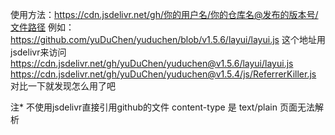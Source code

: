 使用方法：https://cdn.jsdelivr.net/gh/你的用户名/你的仓库名@发布的版本号/文件路径
例如：https://github.com/yuDuChen/yuduchen/blob/v1.5.6/layui/layui.js 
这个地址用jsdelivr来访问
https://cdn.jsdelivr.net/gh/yuDuChen/yuduchen@v1.5.6/layui/layui.js 
https://cdn.jsdelivr.net/gh/yuDuChen/yuduchen@v1.5.4/js/ReferrerKiller.js
对比一下就发现怎么用了吧

注* 不使用jsdelivr直接引用github的文件  content-type 是 text/plain  页面无法解析
